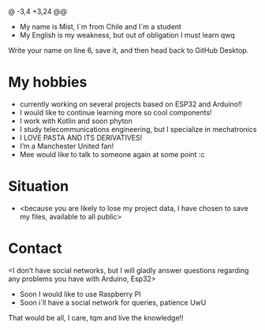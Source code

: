 @ -3,4 +3,24 @@
- My name is Mist, I´m from Chile and I´m a student
- My English is my weakness, but out of obligation I must learn qwq

Write your name on line 6, save it, and then head back to GitHub Desktop.
# My hobbies
- currently working on several projects based on ESP32 and Arduino!!
- I would like to continue learning more so cool components!
- I work with Kotlin and soon phyton
- I study telecommunications engineering, but I specialize in mechatronics
- I LOVE PASTA AND ITS DERIVATIVES!
- I’m a Manchester United fan!
- Mee would like to talk to someone again at some point :c

# Situation
- <because you are likely to lose my project data, I have chosen to save my files, available to all public>

# Contact

<I don’t have social networks, but I will gladly answer questions regarding any problems you have with Arduino, Esp32>
- Soon I would like to use Raspberry PI
- Soon i´ll have a social network for queries, patience UwU

That would be all, I care, tqm and live the knowledge!!

<!-- #HuTaoSupremacy -->
